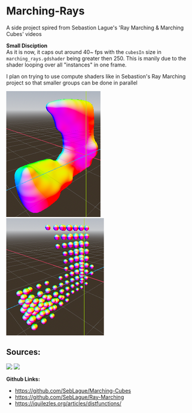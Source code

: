 # Marching-Rays
A side project spired from Sebastion Lague's 'Ray Marching & Marching Cubes' videos

**Small Disciption**<br/>
As it is now, it caps out around 40~ fps with the `cubesIn` size in `marching_rays.gdshader` being greater then 250. This is manily due to the shader looping over all "instances" in one frame.

I plan on trying to use compute shaders like in Sebastion's Ray Marching project so that smaller groups can be done in parallel

![preview](https://github.com/CoffeeCatRailway/Marching-Rays/raw/main/github%20resources/Godot_v4.1.3-stable_mono_win64_11-01-2024_24-31-10.png)
![preview](https://github.com/CoffeeCatRailway/Marching-Rays/raw/main/github%20resources/Godot_v4.1.3-stable_mono_win64_11-01-2024_36-31-10.png)

## Sources:
[![](https://img.youtube.com/vi/M3iI2l0ltbE/0.jpg)](https://www.youtube.com/watch?v=M3iI2l0ltbE)
[![](https://img.youtube.com/vi/Cp5WWtMoeKg/0.jpg)](https://www.youtube.com/watch?v=Cp5WWtMoeKg)

**Github Links:**
- https://github.com/SebLague/Marching-Cubes
- https://github.com/SebLague/Ray-Marching
- https://iquilezles.org/articles/distfunctions/
